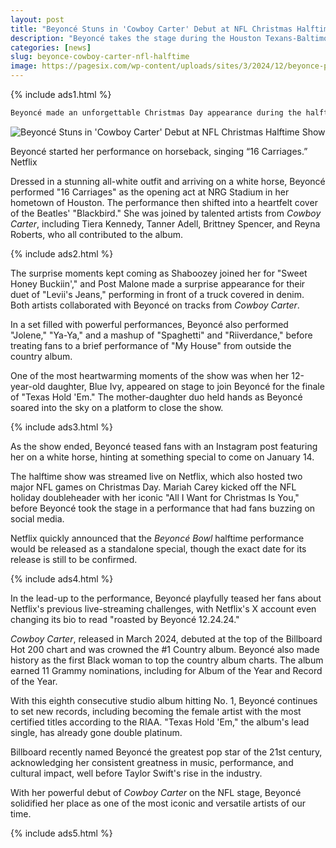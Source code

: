 ```yaml
---
layout: post
title: "Beyoncé Stuns in 'Cowboy Carter' Debut at NFL Christmas Halftime Show"
description: "Beyoncé takes the stage during the Houston Texans-Baltimore Ravens game to perform hits from her country album 'Cowboy Carter,' marking a historic live debut."
categories: [news]
slug: beyonce-cowboy-carter-nfl-halftime
image: https://pagesix.com/wp-content/uploads/sites/3/2024/12/beyonce-performs-halftime-show-netflix-95850905_2549e3.jpg?w=1024
---
```


{% include ads1.html %}

```bash
Beyoncé made an unforgettable Christmas Day appearance during the halftime show of the Houston Texans vs. Baltimore Ravens NFL game, bringing her country music album, *Cowboy Carter*, to life for the first time in front of a live audience. Netflix dubbed the event the "Beyoncé Bowl," and it certainly lived up to the hype.
```

![Beyoncé Stuns in 'Cowboy Carter' Debut at NFL Christmas Halftime Show](https://pagesix.com/wp-content/uploads/sites/3/2024/12/beyonce-performs-halftime-show-netflix-95850905_2549e3.jpg?w=1024 "Beyoncé Stuns in 'Cowboy Carter' Debut at NFL Christmas Halftime Show")
<figcaption>Beyoncé started her performance on horseback, singing “16 Carriages.”
Netflix</figcaption>  

Dressed in a stunning all-white outfit and arriving on a white horse, Beyoncé performed "16 Carriages" as the opening act at NRG Stadium in her hometown of Houston. The performance then shifted into a heartfelt cover of the Beatles' "Blackbird." She was joined by talented artists from *Cowboy Carter*, including Tiera Kennedy, Tanner Adell, Brittney Spencer, and Reyna Roberts, who all contributed to the album.

{% include ads2.html %}

The surprise moments kept coming as Shaboozey joined her for "Sweet Honey Buckiin'," and Post Malone made a surprise appearance for their duet of "Levii's Jeans," performing in front of a truck covered in denim. Both artists collaborated with Beyoncé on tracks from *Cowboy Carter*.

In a set filled with powerful performances, Beyoncé also performed "Jolene," "Ya-Ya," and a mashup of "Spaghetti" and "Riiverdance," before treating fans to a brief performance of "My House" from outside the country album.

One of the most heartwarming moments of the show was when her 12-year-old daughter, Blue Ivy, appeared on stage to join Beyoncé for the finale of "Texas Hold 'Em." The mother-daughter duo held hands as Beyoncé soared into the sky on a platform to close the show.

{% include ads3.html %}

As the show ended, Beyoncé teased fans with an Instagram post featuring her on a white horse, hinting at something special to come on January 14.

The halftime show was streamed live on Netflix, which also hosted two major NFL games on Christmas Day. Mariah Carey kicked off the NFL holiday doubleheader with her iconic "All I Want for Christmas Is You," before Beyoncé took the stage in a performance that had fans buzzing on social media.

Netflix quickly announced that the *Beyoncé Bowl* halftime performance would be released as a standalone special, though the exact date for its release is still to be confirmed.

{% include ads4.html %}

In the lead-up to the performance, Beyoncé playfully teased her fans about Netflix's previous live-streaming challenges, with Netflix's X account even changing its bio to read "roasted by Beyoncé 12.24.24."

*Cowboy Carter*, released in March 2024, debuted at the top of the Billboard Hot 200 chart and was crowned the #1 Country album. Beyoncé also made history as the first Black woman to top the country album charts. The album earned 11 Grammy nominations, including for Album of the Year and Record of the Year.

With this eighth consecutive studio album hitting No. 1, Beyoncé continues to set new records, including becoming the female artist with the most certified titles according to the RIAA. "Texas Hold 'Em," the album's lead single, has already gone double platinum.

Billboard recently named Beyoncé the greatest pop star of the 21st century, acknowledging her consistent greatness in music, performance, and cultural impact, well before Taylor Swift's rise in the industry.

With her powerful debut of *Cowboy Carter* on the NFL stage, Beyoncé solidified her place as one of the most iconic and versatile artists of our time.

{% include ads5.html %}
